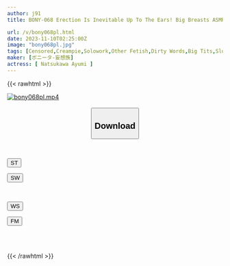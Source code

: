 ```yaml
---
author: j91
title: BONY-068 Erection Is Inevitable Up To The Ears! Big Breasts ASMR Ayumi Natsukawa

url: /v/bony068pl.html
date: 2023-11-10T02:25:00Z
image: "bony068pl.jpg"
tags: [Censored,Creampie,Solowork,Other Fetish,Dirty Words,Big Tits,Slut	 ]
maker: [ボニータ-妄想族]
actress: [ Natsukawa Ayumi ]
---
```



{{< rawhtml >}}

<div class="video" data-videoid="9XGyDwAL46uaQv9">
    <a href="javascript:;">
        <img src="https://my.j91.asia/v/bony068pl.jpg" width="WIDTH" height="HEIGHT" alt="bony068pl.mp4" loading="lazy">
    </a>
</div>

<script type="text/javascript" src="https://j91.asia/asset/on-demand-st.js"></script>

<br>
  <link rel="stylesheet" href="https://j91.asia/asset/bs5.css">
  
  <center>
  <button class="btn btn-primary" type="button" data-bs-toggle="collapse" data-bs-target=".multi-collapse" aria-expanded="false" aria-controls="multiCollapseExample1 multiCollapseExample2"><h2>Download</h2></button></center>
</p>
<div class="row">
  <div class="col">
    <div class="collapse multi-collapse" id="multiCollapseExample1">
      <div class="card card-body">
	      	      <br>
<div class="buttons">  
<p><a href="https://streamtape.to/v/9XGyDwAL46uaQv9" target="_blank"><button class="btn-hover color-3"><i class="fa fa-download"></i> ST</button></a></p>
<p><a href="https://sfastwish.com/rhuhe8zqvfp8" target="_blank"><button class="btn-hover color-2"><i class="fa fa-download"></i> SW</button></a></p></div>
    </div>
  </div>
</div>
  <div class="col">
    <div class="collapse multi-collapse" id="multiCollapseExample2">
      <div class="card card-body">
	      <br>
<div class="buttons">
<p><a href="javascript:;" target="_blank"><button class="btn-hover color-9"><i class="fa fa-download"></i> WS</button></a></p>
<p><a href="javascript:;" target="_blank"><button class="btn-hover color-8"><i class="fa fa-download"></i> FM</button></a></p></div>
<br><br>
      </div>
    </div>
  </div>
</div>

{{< /rawhtml >}}
